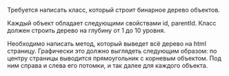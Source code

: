 Требуется написать класс, который строит бинарное дерево объектов. 

Каждый объект обладает следующими свойствами id, parentId. 
Класс должен строить дерево на глубину от 1 до 10 уровня. 

Необходимо написать метод, который выведет всё дерево на html страницу. 
Графически это должно выглядеть следующим образом: 
по центру страницы выводится прямоугольник с корневым объектом. 
Под ним справа и слева его потомки, и так далее для каждого объекта.